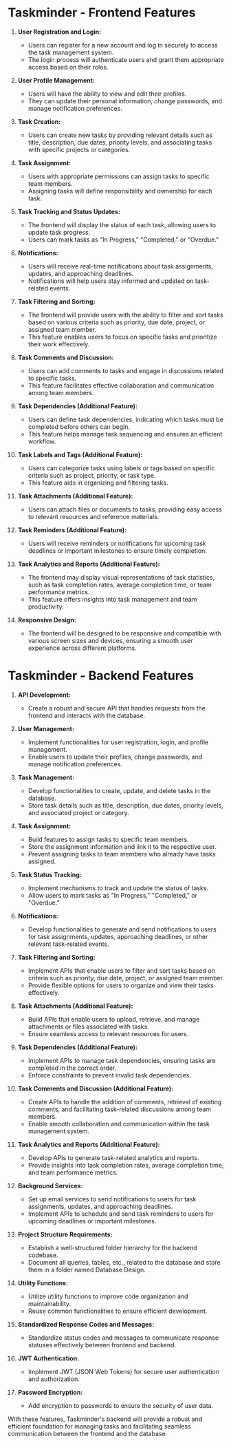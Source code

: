 # Taskminder - Frontend Features

1. **User Registration and Login:**

   - Users can register for a new account and log in securely to access the task management system.
   - The login process will authenticate users and grant them appropriate access based on their roles.

2. **User Profile Management:**

   - Users will have the ability to view and edit their profiles.
   - They can update their personal information, change passwords, and manage notification preferences.

3. **Task Creation:**

   - Users can create new tasks by providing relevant details such as title, description, due dates, priority levels, and associating tasks with specific projects or categories.

4. **Task Assignment:**

   - Users with appropriate permissions can assign tasks to specific team members.
   - Assigning tasks will define responsibility and ownership for each task.

5. **Task Tracking and Status Updates:**

   - The frontend will display the status of each task, allowing users to update task progress.
   - Users can mark tasks as "In Progress," "Completed," or "Overdue."

6. **Notifications:**

   - Users will receive real-time notifications about task assignments, updates, and approaching deadlines.
   - Notifications will help users stay informed and updated on task-related events.

7. **Task Filtering and Sorting:**

   - The frontend will provide users with the ability to filter and sort tasks based on various criteria such as priority, due date, project, or assigned team member.
   - This feature enables users to focus on specific tasks and prioritize their work effectively.

8. **Task Comments and Discussion:**

   - Users can add comments to tasks and engage in discussions related to specific tasks.
   - This feature facilitates effective collaboration and communication among team members.

9. **Task Dependencies (Additional Feature):**

   - Users can define task dependencies, indicating which tasks must be completed before others can begin.
   - This feature helps manage task sequencing and ensures an efficient workflow.

10. **Task Labels and Tags (Additional Feature):**

    - Users can categorize tasks using labels or tags based on specific criteria such as project, priority, or task type.
    - This feature aids in organizing and filtering tasks.

11. **Task Attachments (Additional Feature):**

    - Users can attach files or documents to tasks, providing easy access to relevant resources and reference materials.

12. **Task Reminders (Additional Feature):**

    - Users will receive reminders or notifications for upcoming task deadlines or important milestones to ensure timely completion.

13. **Task Analytics and Reports (Additional Feature):**

    - The frontend may display visual representations of task statistics, such as task completion rates, average completion time, or team performance metrics.
    - This feature offers insights into task management and team productivity.

14. **Responsive Design:**
    - The frontend will be designed to be responsive and compatible with various screen sizes and devices, ensuring a smooth user experience across different platforms.

# Taskminder - Backend Features

1. **API Development:**

   - Create a robust and secure API that handles requests from the frontend and interacts with the database.

2. **User Management:**

   - Implement functionalities for user registration, login, and profile management.
   - Enable users to update their profiles, change passwords, and manage notification preferences.

3. **Task Management:**

   - Develop functionalities to create, update, and delete tasks in the database.
   - Store task details such as title, description, due dates, priority levels, and associated project or category.

4. **Task Assignment:**

   - Build features to assign tasks to specific team members.
   - Store the assignment information and link it to the respective user.
   - Prevent assigning tasks to team members who already have tasks assigned.

5. **Task Status Tracking:**

   - Implement mechanisms to track and update the status of tasks.
   - Allow users to mark tasks as "In Progress," "Completed," or "Overdue."

6. **Notifications:**

   - Develop functionalities to generate and send notifications to users for task assignments, updates, approaching deadlines, or other relevant task-related events.

7. **Task Filtering and Sorting:**

   - Implement APIs that enable users to filter and sort tasks based on criteria such as priority, due date, project, or assigned team member.
   - Provide flexible options for users to organize and view their tasks effectively.

8. **Task Attachments (Additional Feature):**

   - Build APIs that enable users to upload, retrieve, and manage attachments or files associated with tasks.
   - Ensure seamless access to relevant resources for users.

9. **Task Dependencies (Additional Feature):**

   - Implement APIs to manage task dependencies, ensuring tasks are completed in the correct order.
   - Enforce constraints to prevent invalid task dependencies.

10. **Task Comments and Discussion (Additional Feature):**

    - Create APIs to handle the addition of comments, retrieval of existing comments, and facilitating task-related discussions among team members.
    - Enable smooth collaboration and communication within the task management system.

11. **Task Analytics and Reports (Additional Feature):**

    - Develop APIs to generate task-related analytics and reports.
    - Provide insights into task completion rates, average completion time, and team performance metrics.

12. **Background Services:**

    - Set up email services to send notifications to users for task assignments, updates, and approaching deadlines.
    - Implement APIs to schedule and send task reminders to users for upcoming deadlines or important milestones.

13. **Project Structure Requirements:**

    - Establish a well-structured folder hierarchy for the backend codebase.
    - Document all queries, tables, etc., related to the database and store them in a folder named Database Design.

14. **Utility Functions:**

    - Utilize utility functions to improve code organization and maintainability.
    - Reuse common functionalities to ensure efficient development.

15. **Standardized Response Codes and Messages:**

    - Standardize status codes and messages to communicate response statuses effectively between frontend and backend.

16. **JWT Authentication:**

    - Implement JWT (JSON Web Tokens) for secure user authentication and authorization.

17. **Password Encryption:**
    - Add encryption to passwords to ensure the security of user data.

With these features, Taskminder's backend will provide a robust and efficient foundation for managing tasks and facilitating seamless communication between the frontend and the database.
